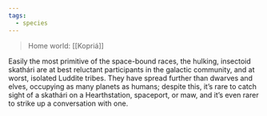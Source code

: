 ```yaml
---
tags:
  - species
---
```

>Home world: [[Kopriá]]

Easily the most primitive of the space-bound races, the hulking, insectoid skathári are at best reluctant participants in the galactic community, and at worst, isolated Luddite tribes. They have spread further than dwarves and elves, occupying as many planets as humans; despite this, it’s rare to catch sight of a skathári on a Hearthstation, spaceport, or maw, and it’s even rarer to strike up a conversation with one.
